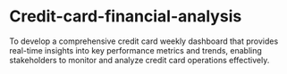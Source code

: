 # Credit-card-financial-analysis
To develop a comprehensive credit card weekly dashboard that provides real-time insights into key performance metrics and trends, enabling stakeholders to monitor and analyze credit card operations effectively.
